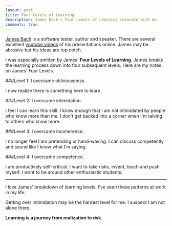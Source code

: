 ```yaml
---
layout: post
title: Four Levels of Learning
description: James Bach's Four Levels of Learning resonate with me.
comments: true
---
```

[James Bach](http://en.wikipedia.org/wiki/James_Marcus_Bach) is a software tester, author and speaker.  There are several excellent [youtube videos](https://www.youtube.com/watch?v=SAhJf36_u5U) of his presentations online. James may be abrasive but his ideas are top notch.

I was especially smitten by James' **Four Levels of Learning**.  James breaks the learning process down into four subsequent levels.  Here are my notes on James' Four Levels.

###Level 1: I overcame obliviousness.

I now realize there is something here to learn.

###Level 2: I overcame intimidation.

I feel I can learn this skill.  I know enough that I am not intimidated by people who know more than me. I don't get backed into a corner when I'm talking to others who know more.

###Level 3: I overcame incoherence.

I no longer feel I am pretending or hand-waving.  I can discuss competently and sound like I know what I’m saying.

###Level 4: I overcame competence.

I am productively self-critical.  I want to take risks, invent, teach and push myself.  I want to be around other enthusiastic students.

---------

I love James' breakdown of learning levels.  I've seen these patterns at work in my life.  

Getting over intimidation may be the hardest level for me. I suspect I am not alone there.

**Learning is a journey from realization to risk.**
